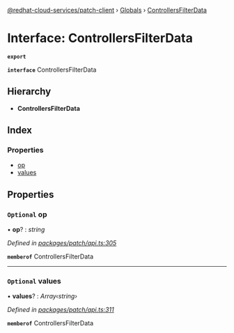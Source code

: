 [@redhat-cloud-services/patch-client](../README.md) › [Globals](../globals.md) › [ControllersFilterData](controllersfilterdata.md)

# Interface: ControllersFilterData

**`export`** 

**`interface`** ControllersFilterData

## Hierarchy

* **ControllersFilterData**

## Index

### Properties

* [op](controllersfilterdata.md#optional-op)
* [values](controllersfilterdata.md#optional-values)

## Properties

### `Optional` op

• **op**? : *string*

*Defined in [packages/patch/api.ts:305](https://github.com/RedHatInsights/javascript-clients/blob/18f6719/packages/patch/api.ts#L305)*

**`memberof`** ControllersFilterData

___

### `Optional` values

• **values**? : *Array‹string›*

*Defined in [packages/patch/api.ts:311](https://github.com/RedHatInsights/javascript-clients/blob/18f6719/packages/patch/api.ts#L311)*

**`memberof`** ControllersFilterData
